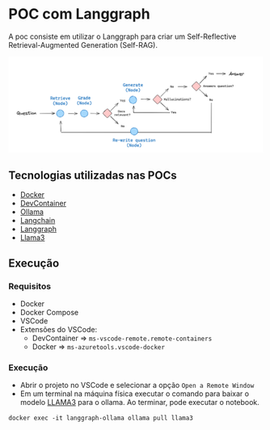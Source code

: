 # POC com Langgraph

A poc consiste em utilizar o Langgraph para criar um Self-Reflective Retrieval-Augmented Generation (Self-RAG). 

![alt text](images/graph.png)


## Tecnologias utilizadas nas POCs
- [Docker](https://www.docker.com/)
- [DevContainer](https://code.visualstudio.com/docs/devcontainers/containers)
- [Ollama](https://ollama.com/)
- [Langchain](https://www.langchain.com/)
- [Langgraph](https://langchain-ai.github.io/langgraph/)
- [Llama3](https://llama.meta.com/llama3/)



## Execução

### Requisitos
- Docker
- Docker Compose
- VSCode
- Extensões do VSCode:
    - DevContainer => `ms-vscode-remote.remote-containers`
    - Docker => `ms-azuretools.vscode-docker`

### Execução
 - Abrir o projeto no VSCode e selecionar a opção `Open a Remote Window`
 - Em um terminal na máquina física executar o comando para baixar o modelo [LLAMA3](https://llama.meta.com/llama3/) para o ollama. Ao terminar, pode executar o notebook.
 ```
 docker exec -it langgraph-ollama ollama pull llama3
 ```